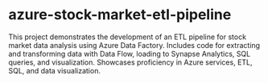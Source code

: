# azure-stock-market-etl-pipeline
This project demonstrates the development of an ETL pipeline for stock market data analysis using Azure Data Factory. Includes code for extracting and transforming data with Data Flow, loading to Synapse Analytics, SQL queries, and visualization. Showcases proficiency in Azure services, ETL, SQL, and data visualization.
